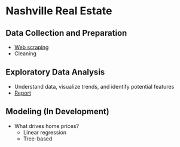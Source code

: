 # Nashville Real Estate

## Data Collection and Preparation
-  [Web scraping](https://github.com/sheacon/nashville_real_estate/blob/main/scrape.md)
-  Cleaning

## Exploratory Data Analysis
- Understand data, visualize trends, and identify potential features
- [Report](https://github.com/sheacon/nashville_real_estate_eda/blob/main/final_report.pdf)

## Modeling (In Development)
- What drives home prices?
  - Linear regression
  - Tree-based
